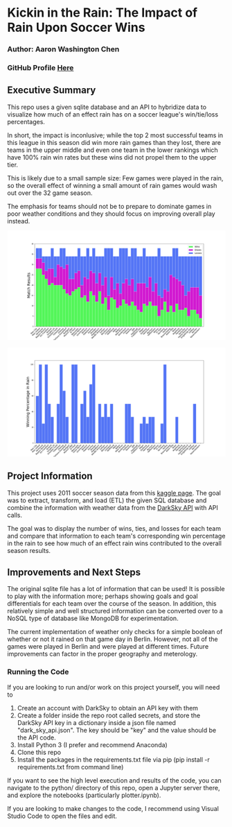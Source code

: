 
# Kickin in the Rain: The Impact of Rain Upon Soccer Wins
### Author: Aaron Washington Chen
### GitHub Profile [Here](https://github.com/AaronWChen)

## Executive Summary

This repo uses a given sqlite database and an API to hybridize data to visualize how much of an effect rain has on a soccer league's win/tie/loss percentages.

In short, the impact is inconlusive; while the top 2 most successful teams in this league in this season did win more rain games than they lost, there are teams in the upper middle and even one team in the lower rankings which have 100% rain win rates but these wins did not propel them to the upper tier.

This is likely due to a small sample size: Few games were played in the rain, so the overall effect of winning a small amount of rain games would wash out over the 32 game season.

The emphasis for teams should not be to prepare to dominate games in poor weather conditions and they should focus on improving overall play instead.

![Overall Season Results for Each Team in the 2011 Season](https://github.com/AaronWChen/Kickin-in-the-Rain/blob/master/plots/2011_season_wins_draws_losses_summary.png)

![Rain Win Percentage for Each Team in the 2011 Season](https://github.com/AaronWChen/Kickin-in-the-Rain/blob/master/plots/2011_season_rain_win_percentage_summary.png)


## Project Information

This project uses 2011 soccer season data from this [kaggle page](https://www.kaggle.com/laudanum/footballdelphi). The goal was to extract, transform, and load (ETL) the given SQL database and combine the information with weather data from the [DarkSky API](https://darksky.net/dev) with API calls. 

The goal was to display the number of wins, ties, and losses for each team and compare that information to each team's corresponding win percentage in the rain to see how much of an effect rain wins contributed to the overall season results.


## Improvements and Next Steps
The original sqlite file has a lot of information that can be used! It is possible to play with the information more; perhaps showing goals and goal differentials for each team over the course of the season. In addition, this relatively simple and well structured information can be converted over to a NoSQL type of database like MongoDB for experimentation.

The current implementation of weather only checks for a simple boolean of whether or not it rained on that game day in Berlin. However, not all of the games were played in Berlin and were played at different times. Future improvements can factor in the proper geography and meterology.


### Running the Code
If you are looking to run and/or work on this project yourself, you will need to 
1. Create an account with DarkSky to obtain an API key with them
2. Create a folder inside the repo root called secrets, and store the DarkSky API key in a dictionary inside a json file named "dark_sky_api.json". The key should be "key" and the value should be the API code.
3. Install Python 3 (I prefer and recommend Anaconda)
4. Clone this repo
5. Install the packages in the requirements.txt file via pip (pip install -r requirements.txt from command line)

If you want to see the high level execution and results of the code, you can navigate to the python/ directory of this repo, open a Jupyter server there, and explore the notebooks (particularly plotter.ipynb).

If you are looking to make changes to the code, I recommend using Visual Studio Code to open the files and edit.
